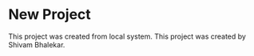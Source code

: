 # New Project 
This project was created from local system.
This project was created by Shivam Bhalekar.